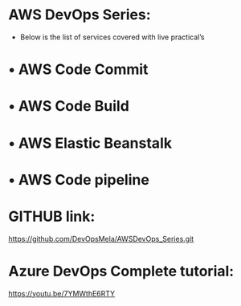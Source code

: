 
# AWS DevOps Series:
- Below is the list of services covered with live practical’s

# •	AWS Code Commit
# •	AWS Code Build
# •	AWS Elastic Beanstalk 
# •	AWS Code pipeline 

# GITHUB link:

https://github.com/DevOpsMela/AWSDevOps_Series.git

# Azure DevOps Complete tutorial:

https://youtu.be/7YMWthE6RTY
